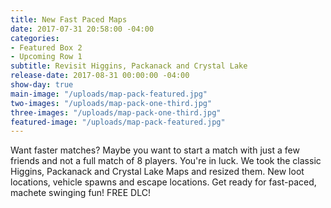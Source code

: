 ```yaml
---
title: New Fast Paced Maps
date: 2017-07-31 20:58:00 -04:00
categories:
- Featured Box 2
- Upcoming Row 1
subtitle: Revisit Higgins, Packanack and Crystal Lake
release-date: 2017-08-31 00:00:00 -04:00
show-day: true
main-image: "/uploads/map-pack-featured.jpg"
two-images: "/uploads/map-pack-one-third.jpg"
three-images: "/uploads/map-pack-one-third.jpg"
featured-image: "/uploads/map-pack-featured.jpg"
---
```


Want faster matches? Maybe you want to start a match with just a few friends and not a full match of 8 players. You're in luck. We took the classic Higgins, Packanack and Crystal Lake Maps and resized them. New loot locations, vehicle spawns and escape locations. Get ready for fast-paced, machete swinging fun! FREE DLC!